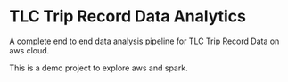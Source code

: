 # TLC Trip Record Data Analytics

A complete end to end data analysis pipeline for TLC Trip Record Data on aws cloud.

This is a demo project to explore aws and spark.
